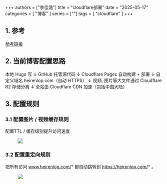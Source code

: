 +++
authors = ["李佳潞"]
title = "cloudflare部署"
date = "2025-05-17"
categories = [
    "博客"
]
series = [""]
tags = [
    "cloudflare"
]
+++

## 1. 参考

[参考链接](https://akearer.top/post/how-to-setup-a-blog-with-hugo-and-cfpages/)

## 2. 当前博客配置思路

本地 Hugo 写
      ↓ GitHub 托管源代码
      ↓ Cloudflare Pages 自动构建 + 部署
      ↓ 自定义域名 heirenlop.com（自动 HTTPS）
      ↓ 视频, 图片等大文件通过 Cloudflare R2 存储分离
      ↓ 全站由 Cloudflare CDN 加速（包括中国大陆）

## 3. 配置规则
### 3.1 配置图片 / 视频缓存规则
配置TTL / 缓存级别提升访问速度
<div class="image">
            <figure>
                <a data-fancybox="gallery" href="https://cdn.heirenlop.com/other/cloudflare1.png">
<img src="https://cdn.heirenlop.com/other/cloudflare1.png" loading="lazy">
</a>
            </figure>
        </div>

### 3.2 配置重定向规则

把所有访问 www.heirenlop.com/* 都自动跳转到 https://heirenlop.com/* 。
<div class="image">
            <figure>
                <a data-fancybox="gallery" href="https://cdn.heirenlop.com/other/cloudflare2.png">
<img src="https://cdn.heirenlop.com/other/cloudflare2.png" loading="lazy">
</a>
            </figure>
        </div>